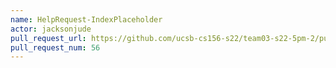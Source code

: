 ```yaml
---
name: HelpRequest-IndexPlaceholder
actor: jacksonjude
pull_request_url: https://github.com/ucsb-cs156-s22/team03-s22-5pm-2/pull/56
pull_request_num: 56
---
```

